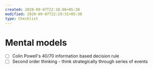 ```yaml
---
created: 2020-09-07T22:18:06+05:30
modified: 2020-09-07T22:29:31+05:30
type: Checklist
---
```


# Mental models

- [ ] Colin Powell's 40/70 information based decision rule
- [ ] Second order thinking - think strategically through series of events